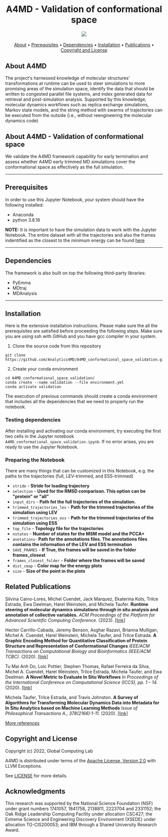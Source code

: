 <h1 align="center">  
  A4MD - Validation of conformational space
  <h4 align="center">

  <a href="https://analytics4md.org/"><img src="https://avatars.githubusercontent.com/u/32650548?s=200&v=4"/></a>

  </h4>
</h1>

<p align="center">
  <a href="#about">About</a> •
  <a href="#prerequisites">Prerequisites</a> •
  <a href="#dependencies">Dependencies</a> •
  <a href="#installation">Installation</a> •
  <a href="#related-publications">Publications</a> •
  <a href="#copyright-and-license">Copyright and License</a>
</p>

## About A4MD

The project's harnessed knowledge of molecular structures' transformations at runtime can be used to steer simulations to more promising areas of the simulation space, identify the data that should be written to congested parallel file systems, and index generated data for retrieval and post-simulation analysis. Supported by this knowledge, molecular dynamics workflows such as replica exchange simulations, Markov state models, and the string method with swarms of trajectories can be executed from the outside (i.e., without reengineering the molecular dynamics code) 

## About A4MD - Validation of conformational space

We validate the A4MD framework capability for early termination and assess whether A4MD early trimmed MD simulations cover the conformational space as effectively as the full simulation.

---
## Prerequisites

In order to use this Jupyter Notebook, your system should have the following installed:
- Anaconda
- python 3.8.18

**NOTE:** It is important to have the simulation data to work with the Jupyter Notebook. The entire dataset with all the trajectories and also the frames indentified as the closest to the minimum energy can be found [here](https://doi.org/10.7910/DVN/DSTBPK)

---
## Dependencies

The framework is also built on top the following third-party libraries: 
- PyEmma
- MDtraj
- MDAnalysis

---
## Installation

Here is the extensive installation instructions. Please make sure the all the prerequisites are satisfied before proceeding the following steps.
Make sure you are using ssh with GitHub and you have gcc compiler in your system. 

1. Clone the source code from this repository

```
git clone https://github.com/Analytics4MD/A4MD_conformational_space_validation.git
```

2. Create your conda environment 

```
cd A4MD_conformational_space_validation/
conda create --name validation --file environment.yml
conda activate validation
```
The execution of previous commands should create a conda environment that includes all the dependencies that we need to properly run the notebook.

### Testing dependencies
After installing and activating our conda environment, try executing the first two cells in the Jupyter notebook `A4MD_conformational_space_validation.ipynb`. If no error arises, you are ready to use the Jupyter Notebook. 


### Preparing the Notebook

There are many things that can be customized in this Notebook, e.g. the paths to the trajectories (full, LEV-trimmed, and ESS-trimmed)

* `stride` - **Stride for loading trajectory**
* `selection` - **Used for the RMSD comparison. This option can be "protein" or "all"**
* `input_dirs` - **Path fot the full trajectories of the simulation.**
* `trimmed_trajectories_lev` - **Path for the trimmed trajectories of the simulation using LEV**
* `trimmed_trajectories_ess` - **Path for the trimmed trajectories of the simulation using ESS**
* `top_file` - **Topology file for the trajectories**
* `nstates` - **Number of states for the MSM model and the PCCA+**
* `anotations`- **Path for the annotations files. The annotations files contains the information of the LEV and ESS termination**
* `SAVE_FRAMES` - **If True, the frames will be saved in the folder frames_closest**
* `frames_closest_folder` - **Folder where the frames will be saved**
* `dist_cmap` - **Color map for the energy plots**
* `size` - **Size of the point in the plots**


## Related Publications

<i class="fa fa-file-text-o"></i> Silvina Caino-Lores, Michel Cuendet, Jack Marquez, Ekaterina Kots, Trilce Estrada, Ewa Deelman, Harel Weinstein, and Michela Taufer.
<b>Runtime steering of molecular dynamics simulations through in situ analysis and annotation of collective variables.</b>
<i>ACM Proceedings of the Platform for Advanced Scientific Computing Conference.</i>
(2023). <a href="https://dl.acm.org/doi/pdf/10.1145/3592979.3593420" target="_blank">[link]</a>

<i class="fa fa-file-text-o"></i> Hector Carrillo-Cabada, Jeremy Benson, Asghar Razavi, Brianna Mulligan, Michel A. Cuendet, Harel Weinstein, Michela Taufer, and Trilce Estrada.
<b>A Graphic Encoding Method for Quantitative Classification of Protein Structure and Representation of Conformational Changes</b>
<i>IEEE/ACM Transactions on Computational Biology and Bioinformatics (IEEE/ACM TCBC).</i>
(2020). <a href="https://ieeexplore.ieee.org/document/8859247/" target="_blank">[link]</a>

<i class="fa fa-file-text-o"></i> Tu Mai Anh Do, Loic Pottier, Stephen Thomas, Rafael Ferreira da Silva, Michel A. Cuendet, Harel Weinstein, Trilce Estrada, Michela Taufer, and Ewa Deelman.
<b>A Novel Metric to Evaluate In Situ Workflows</b>
<i>In Proceedings of the International Conference on Computational Science (ICCS), pp. 1 – 14.</i>
(2020). <a href="https://scitech.isi.edu/wordpress/wp-content/papercite-data/pdf/do2020iccs.pdf" target="_blank">[link]</a>

<i class="fa fa-file-text-o"></i> Michela Taufer, Trilce Estrada, and Travis Johnston.
<b>A Survey of Algorithms for Transforming Molecular Dynamics Data into Metadata for In Situ Analytics based on Machine Learning Methods</b>
<i>Issue of Philosophical Transactions A., 378(2166):1-11.</i>
(2020). <a href="https://royalsocietypublishing.org/doi/full/10.1098/rsta.2019.0063" target="_blank">[link]</a>

[More references](https://analytics4md.org/)

## Copyright and License


Copyright (c) 2022, Global Computing Lab

A4MD is distributed under terms of the [Apache License, Version 2.0](http://www.apache.org/licenses/LICENSE-2.0) with LLVM Exceptions.

See [LICENSE](https://github.com/Analytics4MD/A4MD/blob/PASC/LICENSE) for more details.

## Acknowledgments

This research was supported by the National Science Foundation (NSF) under grant numbers 1741057, 1841758, 2138811, 2223704 and 2331152; 
the Oak Ridge Leadership Computing Facility under allocation CSC427; 
the Extreme Science and Engineering Discovery Environment (XSEDE) under allocation TG-CIS200053;
and IBM through a Shared University Research Award.
